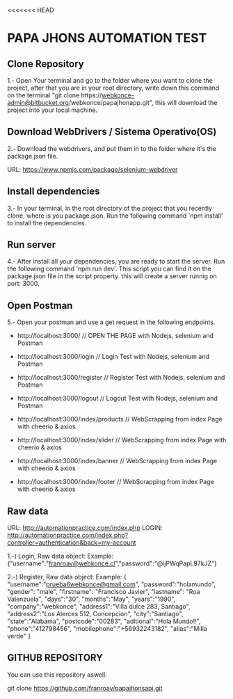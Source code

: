 <<<<<<< HEAD

# PAPA JHONS AUTOMATION TEST

## Clone Repository

1.- Open Your terminal and go to the folder where you want to clone the project, after that you are in your root directory, write down this command on the terminal "git clone https://webkonce-admin@bitbucket.org/webkonce/papajhonapp.git", this will download the project into your local machine.

## Download WebDrivers / Sistema Operativo(OS)

2.- Download the webdrivers, and put them in to the folder where it's the package.json file.

URL: https://www.npmjs.com/package/selenium-webdriver

## Install dependencies

3.- In your terminal, in the root directory of the project that you recently clone, where is you package.json. Run the following command 'npm install' to install the dependencies.

## Run server

4.- After install all your dependencies, you are ready to start the server. Run the following command 'npm run dev'. This script you can find it on the package.json file in the script property. this will create a server runnig on port: 3000.

## Open Postman

5.- Open your postman and use a get request in the following endpoints.

- http://localhost:3000/ // OPEN THE PAGE with Nodejs, selenium and Postman
- http://localhost:3000/login // Login Test with Nodejs, selenium and Postman
- http://localhost:3000/register // Register Test with Nodejs, selenium and Postman
- http://localhost:3000/logout // Logout Test with Nodejs, selenium and Postman

- http://localhost:3000/index/products // WebScrapping from index Page with cheerio & axios
- http://localhost:3000/index/slider // WebScrapping from index Page with cheerio & axios
- http://localhost:3000/index/banner // WebScrapping from index Page with cheerio & axios
- http://localhost:3000/index/footer // WebScrapping from index Page with cheerio & axios

## Raw data

URL: http://automationpractice.com/index.php
LOGIN: http://automationpractice.com/index.php?controller=authentication&back=my-account

1.-) Login, Raw data object:
Example: {"username":"franroav@webkonce.cl","password":"@ijPWqPapL97kJZ"}

2.-) Register, Raw data object:
Example: {
"username":"prueba6webkonce@gmail.com",
"password":"holamundo",
"gender": "male",
"firstname": "Francisco Javier",
"lastname": "Roa Valenzuela",
"days":"30",
"months":"May",
"years":"1990",
"company":"webkonce",
"address1":"Villa dulce 283, Santiago",
"address2":"Los Alerces 512, Concepcion",
"city":"Santiago",
"state":"Alabama",
"postcode":"00283",
"aditional":"Hola Mundo!!",
"phone":"412798456",
"mobilephone":"+56932243182",
"alias":"Milla verde"
}

## GITHUB REPOSITORY

You can use this repository aswell:

git clone https://github.com/franroav/papajhonsapi.git
